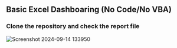## Basic Excel Dashboaring (No Code/No VBA)

### Clone the repository and check the report file

![Screenshot 2024-09-14 133950](https://github.com/user-attachments/assets/5d40c9ea-3f37-4b03-ba44-d7fa00dfb4c8)
